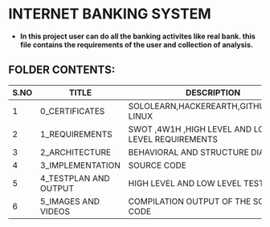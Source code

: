 # INTERNET BANKING SYSTEM
- **In this project user can do all the banking activites like real bank. this file contains the requirements of the user and collection of analysis.**

## FOLDER CONTENTS:
| S.NO |TITLE|DESCRIPTION
|--|--|--|
|  1|0_CERTIFICATES  |SOLOLEARN,HACKEREARTH,GITHUB,CISCO LINUX|
|2|1_REQUIREMENTS|SWOT ,4W1H ,HIGH LEVEL AND LOW LEVEL REQUIREMENTS|
|3|2_ARCHITECTURE|BEHAVIORAL AND STRUCTURE DIAGRAM|
|4|3_IMPLEMENTATION| SOURCE CODE|
|5|4_TESTPLAN AND OUTPUT|HIGH LEVEL AND LOW LEVEL TEST PLANS|
|6|5_IMAGES AND VIDEOS|COMPILATION OUTPUT OF THE SOURCE CODE|
